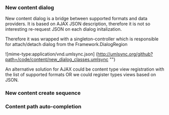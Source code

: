 ### New content dialog

New content dialog is a bridge between supported formats and data providers. It is based on AJAX JSON description, therefore it is not so interesting re-request JSON on each dialog initalization.

Therefore it was wrapped with a singleton-controller which is responsible for attach/detach dialog from the Framework.DialogRegion

![mime-type:application/vnd.umlsync.json] (http://umlsync.org/github?path=/code/content/new_dialog_classes.umlsync "")

An alternative solution for AJAX could be content type view registration with the list of supported formats OR we could register types views based on JSON.

### New content create sequence


### Content path auto-completion